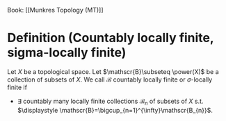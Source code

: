 Book: [[Munkres Topology (MT)]]
# Definition (Countably locally finite, sigma-locally finite)
Let $X$ be a topological space.
Let $\mathscr{B}\subseteq \power(X)$ be a collection of subsets of $X$.
We call $\mathscr{B}$ countably locally finite or $\sigma$-locally finite if 
- $\exists$ countably many locally finite collections $\mathscr{B}_{n}$ of subsets of $X$ s.t. $\displaystyle \mathscr{B}=\bigcup_{n=1}^{\infty}\mathscr{B_{n}}$.